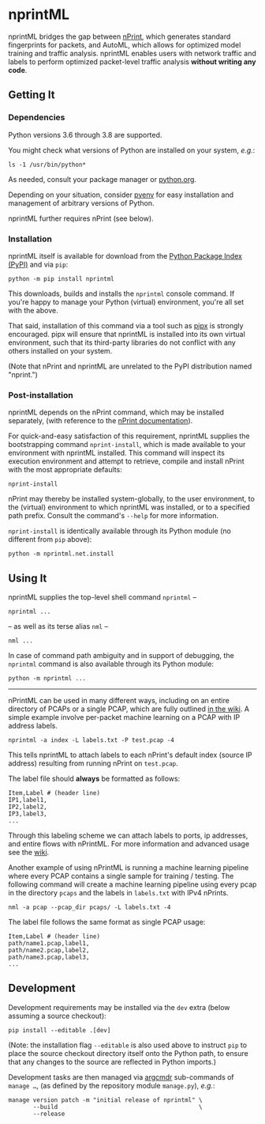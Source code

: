 # nprintML

nprintML bridges the gap between [nPrint](https://nprint.github.io/nprint/), which generates standard fingerprints for packets, and AutoML, which allows for optimized model training and traffic analysis. nprintML enables users with network traffic and labels to perform optimized packet-level traffic analysis **without writing any code**.


## Getting It

### Dependencies

Python versions 3.6 through 3.8 are supported.

You might check what versions of Python are installed on your system, _e.g._:

    ls -1 /usr/bin/python*

As needed, consult your package manager or [python.org](https://python.org/).

Depending on your situation, consider [pyenv](https://github.com/pyenv/pyenv) for easy installation and management of arbitrary versions of Python.

nprintML further requires nPrint (see below).

### Installation

nprintML itself is available for download from the [Python Package Index (PyPI)](https://pypi.org/project/nprintml/) and via `pip`:

    python -m pip install nprintml

This downloads, builds and installs the `nprintml` console command. If you're happy to manage your Python (virtual) environment, you're all set with the above.

That said, installation of this command via a tool such as [pipx](https://pipxproject.github.io/pipx/) is strongly encouraged. pipx will ensure that nprintML is installed into its own virtual environment, such that its third-party libraries do not conflict with any others installed on your system.

(Note that nPrint and nprintML are unrelated to the PyPI distribution named "nprint.")

### Post-installation

nprintML depends on the nPrint command, which may be installed separately, (with reference to the [nPrint documentation](https://github.com/nprint/nprint/wiki/2.-Installation)).

For quick-and-easy satisfaction of this requirement, nprintML supplies the bootstrapping command `nprint-install`, which is made available to your environment with nprintML installed. This command will inspect its execution environment and attempt to retrieve, compile and install nPrint with the most appropriate defaults:

    nprint-install

nPrint may thereby be installed system-globally, to the user environment, to the (virtual) environment to which nprintML was installed, or to a specified path prefix. Consult the command's `--help` for more information.

`nprint-install` is identically available through its Python module (no different from `pip` above):

    python -m nprintml.net.install


## Using It

nprintML supplies the top-level shell command `nprintml` &ndash;

    nprintml ...

&ndash; as well as its terse alias `nml` &ndash;

    nml ...

In case of command path ambiguity and in support of debugging, the `nprintml` command is also available through its Python module:

    python -m nprintml ...

---

nPrintML can be used in many different ways, including on an entire directory of PCAPs or a single PCAP, which are fully outlined [in the wiki](https://github.com/nprint/nprintML/wiki/nPrintML). A simple example involve per-packet machine learning on a PCAP with IP address labels.

`nprintml -a index -L labels.txt -P test.pcap -4`

This tells nprintML to attach labels to each nPrint's default index (source IP address) resulting from running nPrint on `test.pcap`.

The label file should **always** be formatted as follows:

```
Item,Label # (header line)
IP1,label1,
IP2,label2,
IP3,label3,
...
```

Through this labeling scheme we can attach labels to ports, ip addresses, and entire flows with nPrintML. For more information and advanced usage see the [wiki](https://github.com/nprint/nprintML/wiki/nPrintML).

Another example of using nPrintML is running a machine learning pipeline where every PCAP contains a single sample for training / testing. The following command will create a machine learning pipeline using every pcap in the directory `pcaps` and the labels in `labels.txt` with IPv4 nPrints.

`nml -a pcap --pcap_dir pcaps/ -L labels.txt -4`

The label file follows the same format as single PCAP usage:

```
Item,Label # (header line)
path/name1.pcap,label1,
path/name2.pcap,label2,
path/name3.pcap,label3,
...
```


## Development

Development requirements may be installed via the `dev` extra (below assuming a source checkout):

    pip install --editable .[dev]

(Note: the installation flag `--editable` is also used above to instruct `pip` to place the source checkout directory itself onto the Python path, to ensure that any changes to the source are reflected in Python imports.)

Development tasks are then managed via [argcmdr](https://github.com/dssg/argcmdr) sub-commands of `manage …`, (as defined by the repository module `manage.py`), _e.g._:

    manage version patch -m "initial release of nprintml" \
           --build                                        \
           --release
